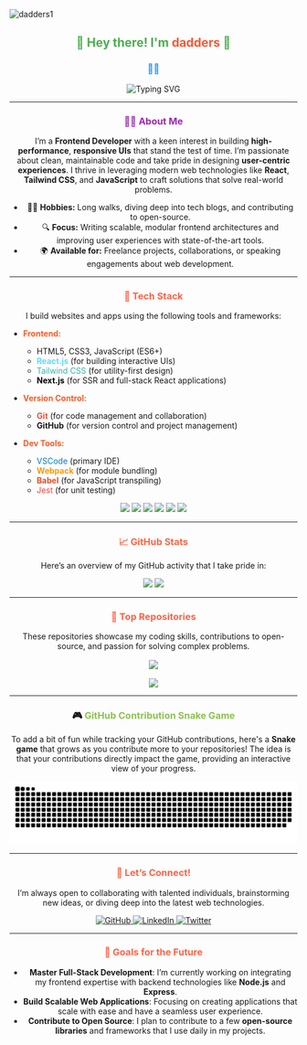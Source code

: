 <p align="left">
  <img src="https://komarev.com/ghpvc/?username=dadders1&label=Profile%20views&color=0e75b6&style=flat" alt="dadders1" />
</p>
<div align="center">
 
## <span style="color: #4CAF50;">🌟 Hey there! I'm <span style="color: #FF5733;">**dadders**</span> 🌟</span>

### <span style="color: #2196F3;">👨‍💻<p align="center">
  <img src="https://readme-typing-svg.demolab.com?font=Fira+Code&duration=2000&pause=1000&center=true&vCenter=true&width=435&lines=Frontend+Developer;Code.+Design.+Build.;Let%E2%80%99s+walk+and+work+together+%F0%9F%91%A9%E2%80%8D%F0%9F%92%BB" alt="Typing SVG" />
</p></span>  

---

### <span style="color: #9C27B0;">🧑‍💻 **About Me**</span>

I’m a **Frontend Developer** with a keen interest in building **high-performance**, **responsive UIs** that stand the test of time. I’m passionate about clean, maintainable code and take pride in designing **user-centric experiences**. I thrive in leveraging modern web technologies like **React**, **Tailwind CSS**, and **JavaScript** to craft solutions that solve real-world problems.

- 🚶‍♂️ **Hobbies:** Long walks, diving deep into tech blogs, and contributing to open-source.  
- 🔍 **Focus:** Writing scalable, modular frontend architectures and improving user experiences with state-of-the-art tools.  
- 🌍 **Available for:** Freelance projects, collaborations, or speaking engagements about web development.

---

</div>

<div align="center">

### <span style="color: #FF6347;">🚀 **Tech Stack**</span>

I build websites and apps using the following tools and frameworks:

</div>

- <span style="color: #FF5722;">**Frontend:**</span>
  - HTML5, CSS3, JavaScript (ES6+)
  - **<span style="color: #61DAFB;">React.js</span>** (for building interactive UIs)
  - <span style="color: #38B2AC;">Tailwind CSS</span> (for utility-first design)
  - **<span style="color: #000000;">Next.js</span>** (for SSR and full-stack React applications)

- <span style="color: #FF5722;">**Version Control:**</span>
  - **<span style="color: #F05032;">Git</span>** (for code management and collaboration)
  - **GitHub** (for version control and project management)

- <span style="color: #FF5722;">**Dev Tools:**</span>
  - <span style="color: #007ACC;">VSCode</span> (primary IDE)
  - **<span style="color: #FF9800;">Webpack</span>** (for module bundling)
  - **<span style="color: #E44D26;">Babel</span>** (for JavaScript transpiling)
  - <span style="color: #F44336;">Jest</span> (for unit testing)

<p align="center">
  <img src="https://img.shields.io/badge/HTML5-FF5722?style=flat-square&logo=html5&logoColor=white" />
  <img src="https://img.shields.io/badge/CSS3-0277BD?style=flat-square&logo=css3&logoColor=white" />
  <img src="https://img.shields.io/badge/JavaScript-FBC02D?style=flat-square&logo=javascript&logoColor=black" />
  <img src="https://img.shields.io/badge/React-61DAFB?style=flat-square&logo=react&logoColor=black" />
  <img src="https://img.shields.io/badge/Tailwind%20CSS-38B2AC?style=flat-square&logo=tailwind-css&logoColor=white" />
  <img src="https://img.shields.io/badge/Git-F05032?style=flat-square&logo=git&logoColor=white" />
</p>

---

<div align="center">

### <span style="color: #FF6347;">📈 **GitHub Stats**</span>

Here’s an overview of my GitHub activity that I take pride in:

</div>

<p align="center">
  <img src="https://github-readme-stats.vercel.app/api?username=dadders1&show_icons=true&theme=radical" width="400"/>
  <img src="https://github-readme-streak-stats.herokuapp.com?user=dadders1&theme=radical&hide_border=true" width="400"/>
</p>

---

<div align="center">

### <span style="color: #FF6347;">📌 **Top Repositories**</span>

These repositories showcase my coding skills, contributions to open-source, and passion for solving complex problems.

</div>

<p align="center">
  <a href="https://github.com/dadders1/etlegacy" target="_blank">
    <img align="center" src="https://github-readme-stats.vercel.app/api/pin/?username=dadders1&repo=etlegacy&theme=blue-green" width="380"/>
  </a>
</p>

<p align="center">
  <a href="https://github.com/dadders1/server" target="_blank">
    <img align="center" src="https://github-readme-stats.vercel.app/api/pin/?username=dadders1&repo=server&theme=blue-green" width="380"/>
  </a>
</p>

---

<div align="center">

### 🎮 <span style="color: #8BC34A;">**GitHub Contribution Snake Game**</span>  
To add a bit of fun while tracking your GitHub contributions, here's a **Snake game** that grows as you contribute more to your repositories! The idea is that your contributions directly impact the game, providing an interactive view of your progress.

</div>

<p align="center">
  <img src="https://raw.githubusercontent.com/Platane/snk/output/github-contribution-grid-snake.svg" alt="GitHub Contribution Snake Game" />
</p>

---

<div align="center">

### <span style="color: #FF6347;">📣 **Let’s Connect!**</span>

I’m always open to collaborating with talented individuals, brainstorming new ideas, or diving deep into the latest web technologies.

</div>

<p align="center">
  <a href="https://github.com/dadders1" target="_blank">
    <img alt="GitHub" src="https://img.shields.io/badge/GitHub-100000?style=for-the-badge&logo=github&logoColor=white" />
  </a>
  <a href="https://www.linkedin.com/in/dadders1" target="_blank">
    <img alt="LinkedIn" src="https://img.shields.io/badge/LinkedIn-0e76a8?style=for-the-badge&logo=linkedin&logoColor=white" />
  </a>
  <a href="https://twitter.com/dadders1" target="_blank">
    <img alt="Twitter" src="https://img.shields.io/badge/Twitter-1DA1F2?style=for-the-badge&logo=twitter&logoColor=white" />
  </a>
</p>

---

<div align="center">

### <span style="color: #FF6347;">🎯 **Goals for the Future**</span>

- **Master Full-Stack Development**: I’m currently working on integrating my frontend expertise with backend technologies like **Node.js** and **Express**.  
- **Build Scalable Web Applications**: Focusing on creating applications that scale with ease and have a seamless user experience.  
- **Contribute to Open Source**: I plan to contribute to a few **open-source libraries** and frameworks that I use daily in my projects.

</div>

